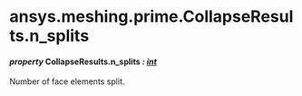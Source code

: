 <a id="ansys-meshing-prime-collapseresults-n-splits"></a>

# ansys.meshing.prime.CollapseResults.n_splits

<a id="ansys.meshing.prime.CollapseResults.n_splits"></a>

#### *property* CollapseResults.n_splits *: [int](https://docs.python.org/3.11/library/functions.html#int)*

Number of face elements split.

<!-- !! processed by numpydoc !! -->
